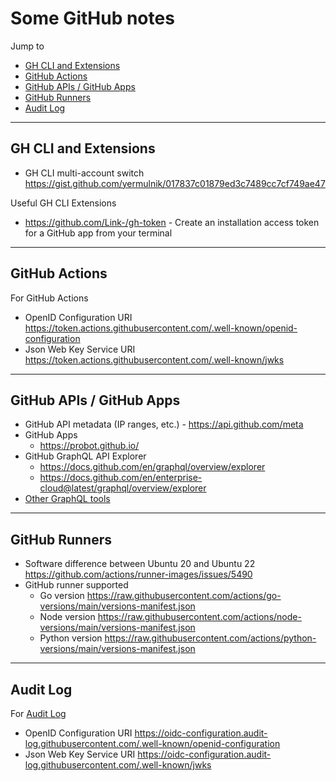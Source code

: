 # Some GitHub notes

Jump to
- [GH CLI and Extensions](#gh-cli-and-extensions)
- [GitHub Actions](#github-actions)
- [GitHub APIs / GitHub Apps](#github-apis--github-apps)
- [GitHub Runners](#github-runners)
- [Audit Log](#audit-log)


---
## GH CLI and Extensions

- GH CLI multi-account switch https://gist.github.com/yermulnik/017837c01879ed3c7489cc7cf749ae47

Useful GH CLI Extensions
- https://github.com/Link-/gh-token - Create an installation access token for a GitHub app from your terminal


---
## GitHub Actions

For GitHub Actions
- OpenID Configuration URI https://token.actions.githubusercontent.com/.well-known/openid-configuration
- Json Web Key Service URI https://token.actions.githubusercontent.com/.well-known/jwks


---
## GitHub APIs / GitHub Apps

- GitHub API metadata (IP ranges, etc.) - https://api.github.com/meta
- GitHub Apps
    - https://probot.github.io/
- GitHub GraphQL API Explorer
    - https://docs.github.com/en/graphql/overview/explorer
    - https://docs.github.com/en/enterprise-cloud@latest/graphql/overview/explorer
- [Other GraphQL tools](../graphql/README.md)


---
## GitHub Runners
- Software difference between Ubuntu 20 and Ubuntu 22  https://github.com/actions/runner-images/issues/5490
- GitHub runner supported
    - Go version https://raw.githubusercontent.com/actions/go-versions/main/versions-manifest.json
    - Node version https://raw.githubusercontent.com/actions/node-versions/main/versions-manifest.json
    - Python version https://raw.githubusercontent.com/actions/python-versions/main/versions-manifest.json


---
## Audit Log

For [Audit Log](https://docs.github.com/en/enterprise-cloud@latest/admin/monitoring-activity-in-your-enterprise/reviewing-audit-logs-for-your-enterprise/streaming-the-audit-log-for-your-enterprise#setting-up-streaming-to-s3-with-openid-connect)
- OpenID Configuration URI https://oidc-configuration.audit-log.githubusercontent.com/.well-known/openid-configuration
- Json Web Key Service URI https://oidc-configuration.audit-log.githubusercontent.com/.well-known/jwks
